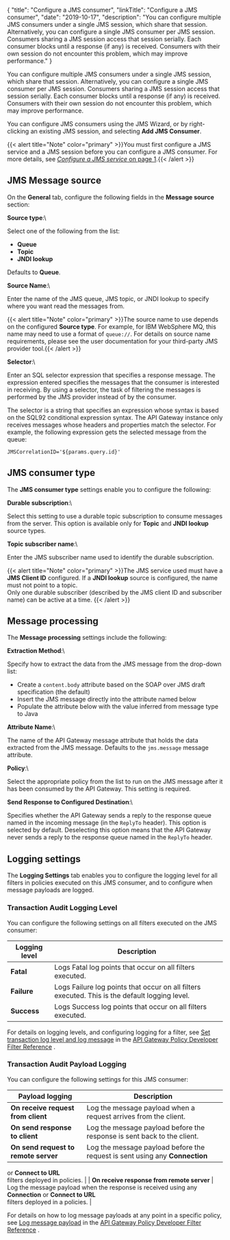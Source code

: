 {
"title": "Configure a JMS consumer",
"linkTitle": "Configure a JMS consumer",
"date": "2019-10-17",
"description": "You can configure multiple JMS consumers under a single JMS session, which share that session. Alternatively, you can configure a single JMS consumer per JMS session. Consumers sharing a JMS session access that session serially. Each consumer blocks until a response (if any) is received. Consumers with their own session do not encounter this problem, which may improve performance."
}
﻿

You can configure multiple JMS consumers under a single JMS session, which share that session. Alternatively, you can configure a single JMS consumer per JMS session. Consumers sharing a JMS session access that session serially. Each consumer blocks until a response (if any) is received. Consumers with their own session do not encounter this problem, which may improve performance.

You can configure JMS consumers using the JMS Wizard, or by right-clicking an existing JMS session, and selecting **Add JMS Consumer**.

{{< alert title="Note" color="primary" >}}You must first configure a JMS service and a JMS session before you can configure a JMS consumer. For more details, see [*Configure a JMS service* on page 1](general_messaging_service.htm).{{< /alert >}}

JMS Message source
------------------

On the **General**
tab, configure the following fields in the **Message source**
section:

**Source type**:\

Select one of the following from the list:

-   **Queue**
-   **Topic**
-   **JNDI lookup**

Defaults to **Queue**.

**Source Name**:\

Enter the name of the JMS queue, JMS topic, or JNDI lookup to specify where you want read the messages from.

{{< alert title="Note" color="primary" >}}The source name to use depends on the configured **Source type**. For example, for IBM WebSphere MQ, this name may need to use a format of `queue://`. For details on source name requirements, please see the user documentation for your third-party JMS provider tool.{{< /alert >}}

**Selector**:\

Enter an SQL selector expression that specifies a response message. The expression entered specifies the messages that the consumer is interested in receiving. By using a selector, the task of filtering the messages is performed by the JMS provider instead of by the consumer.

The selector is a string that specifies an expression whose syntax is based on the SQL92 conditional expression syntax. The API Gateway instance only receives messages whose headers and properties match the selector. For example, the following expression gets the selected message from the queue:

    JMSCorrelationID='${params.query.id}'

JMS consumer type
-----------------

The **JMS consumer type**
settings enable you to configure the following:

**Durable subscription**:\

Select this setting to use a durable topic subscription to consume messages from the server. This option is available only for **Topic**
and **JNDI lookup**
source types.

**Topic subscriber name**:\

Enter the JMS subscriber name used to identify the durable subscription.

{{< alert title="Note" color="primary" >}}The JMS service used must have a **JMS Client ID**
configured. If a **JNDI lookup**
source is configured, the name must not point to a topic.\
Only one durable subscriber (described by the JMS client ID and subscriber name) can be active at a time. {{< /alert >}}

Message processing
------------------

The **Message processing**
settings include the following:

**Extraction Method**:\

Specify how to extract the data from the JMS message from the drop-down list:

-   Create a `content.body`
    attribute based on the SOAP over JMS draft specification (the default)
-   Insert the JMS message directly into the attribute named below
-   Populate the attribute below with the value inferred from message type to Java

**Attribute Name**:\

The name of the API Gateway message attribute that holds the data extracted from the JMS message. Defaults to the `jms.message`
message attribute.

**Policy**:\

Select the appropriate policy from the list to run on the JMS message after it has been consumed by the API Gateway. This setting is required.

**Send Response to Configured Destination**:\

Specifies whether the API Gateway sends a reply to the response queue named in the incoming message (in the `ReplyTo`
header). This option is selected by default. Deselecting this option means that the API Gateway never sends a reply to the response queue named in the `ReplyTo`
header.

Logging settings
----------------

The **Logging Settings**
tab enables you to configure the logging level for all filters in policies executed on this JMS consumer, and to configure when message payloads are logged.

### Transaction Audit Logging Level

You can configure the following settings on all filters executed on the JMS consumer:

| Logging level | Description                                                                                    |
|---------------|------------------------------------------------------------------------------------------------|
| **Fatal**     | Logs Fatal log points that occur on all filters executed.                                      |
| **Failure**   | Logs Failure log points that occur on all filters executed. This is the default logging level. |
| **Success**   | Logs Success log points that occur on all filters executed.                                    |

For details on logging levels, and configuring logging for a filter, see
[Set transaction log level and log message](/csh?context=520&product=prod-api-gateway-77)
in the
[API Gateway Policy Developer Filter Reference](/bundle/APIGateway_77_PolicyDevFilterReference_allOS_en_HTML5/)
.

### Transaction Audit Payload Logging

You can configure the following settings for this JMS consumer:

| Payload logging                            | Description                                                                    |
|--------------------------------------------|--------------------------------------------------------------------------------|
| **On receive request from client**         | Log the message payload when a request arrives from the client.                |
| **On send response to client**             | Log the message payload before the response is sent back to the client.        |
| **On send request to remote server**       | Log the message payload before the request is sent using any **Connection**    
  or **Connect to URL**                                                           
  filters deployed in policies.                                                   |
| **On receive response from remote server** | Log the message payload when the response is received using any **Connection** 
  or **Connect to URL**                                                           
  filters deployed in a policies.                                                 |

For details on how to log message payloads at any point in a specific policy, see
[Log message payload](/csh?context=511&product=prod-api-gateway-77)
in the
[API Gateway Policy Developer Filter Reference](/bundle/APIGateway_77_PolicyDevFilterReference_allOS_en_HTML5/)
.
